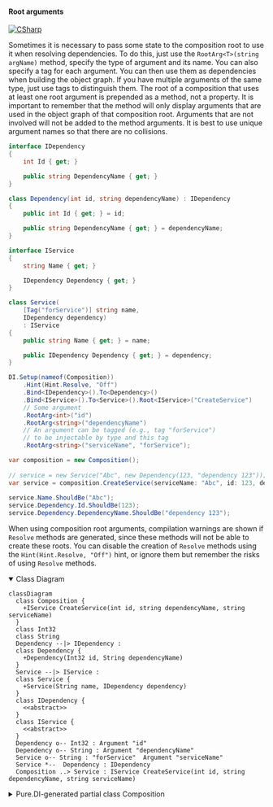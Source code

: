#### Root arguments

[![CSharp](https://img.shields.io/badge/C%23-code-blue.svg)](../tests/Pure.DI.UsageTests/Basics/RootArgumentsScenario.cs)

Sometimes it is necessary to pass some state to the composition root to use it when resolving dependencies. To do this, just use the `RootArg<T>(string argName)` method, specify the type of argument and its name. You can also specify a tag for each argument. You can then use them as dependencies when building the object graph. If you have multiple arguments of the same type, just use tags to distinguish them. The root of a composition that uses at least one root argument is prepended as a method, not a property. It is important to remember that the method will only display arguments that are used in the object graph of that composition root. Arguments that are not involved will not be added to the method arguments. It is best to use unique argument names so that there are no collisions.

```c#
interface IDependency
{
    int Id { get; }

    public string DependencyName { get; }
}

class Dependency(int id, string dependencyName) : IDependency
{
    public int Id { get; } = id;

    public string DependencyName { get; } = dependencyName;
}

interface IService
{
    string Name { get; }

    IDependency Dependency { get; }
}

class Service(
    [Tag("forService")] string name,
    IDependency dependency)
    : IService
{
    public string Name { get; } = name;

    public IDependency Dependency { get; } = dependency;
}

DI.Setup(nameof(Composition))
    .Hint(Hint.Resolve, "Off")
    .Bind<IDependency>().To<Dependency>()
    .Bind<IService>().To<Service>().Root<IService>("CreateService")
    // Some argument
    .RootArg<int>("id")
    .RootArg<string>("dependencyName")
    // An argument can be tagged (e.g., tag "forService")
    // to be injectable by type and this tag
    .RootArg<string>("serviceName", "forService");

var composition = new Composition();
        
// service = new Service("Abc", new Dependency(123, "dependency 123"));
var service = composition.CreateService(serviceName: "Abc", id: 123, dependencyName: "dependency 123");
        
service.Name.ShouldBe("Abc");
service.Dependency.Id.ShouldBe(123);
service.Dependency.DependencyName.ShouldBe("dependency 123");
```

When using composition root arguments, compilation warnings are shown if `Resolve` methods are generated, since these methods will not be able to create these roots. You can disable the creation of `Resolve` methods using the `Hint(Hint.Resolve, "Off")` hint, or ignore them but remember the risks of using `Resolve` methods.

<details open>
<summary>Class Diagram</summary>

```mermaid
classDiagram
  class Composition {
    +IService CreateService(int id, string dependencyName, string serviceName)
  }
  class Int32
  class String
  Dependency --|> IDependency : 
  class Dependency {
    +Dependency(Int32 id, String dependencyName)
  }
  Service --|> IService : 
  class Service {
    +Service(String name, IDependency dependency)
  }
  class IDependency {
    <<abstract>>
  }
  class IService {
    <<abstract>>
  }
  Dependency o-- Int32 : Argument "id"
  Dependency o-- String : Argument "dependencyName"
  Service o-- String : "forService"  Argument "serviceName"
  Service *--  Dependency : IDependency
  Composition ..> Service : IService CreateService(int id, string dependencyName, string serviceName)
```

</details>

<details>
<summary>Pure.DI-generated partial class Composition</summary><blockquote>

```c#
/// <para>
/// <b>Composition roots</b><br/>
/// <list type="table">
/// <listheader>
/// <term>Root</term>
/// <description>Description</description>
/// </listheader>
/// <item>
/// <term>
/// <see cref="Pure.DI.UsageTests.Basics.RootArgumentsScenario.IService"/> <see cref="CreateService(int, string, string)"/>
/// </term>
/// <description>
/// Provides a composition root of type <see cref="Pure.DI.UsageTests.Basics.RootArgumentsScenario.Service"/>.
/// </description>
/// </item>
/// </list>
/// </para>
/// </summary>
/// <example>
/// This shows how to get an instance of type <see cref="Pure.DI.UsageTests.Basics.RootArgumentsScenario.Service"/> using the composition root <see cref="CreateService(int, string, string)"/>:
/// <code>
/// var composition = new Composition();
/// var instance = composition.CreateService(id, dependencyName, serviceName);
/// </code>
/// </example>
/// <a href="https://mermaid.live/view#pako:eNq1VD1vgzAQ_SvWzR0iGNJmI9CBpQurFxeu1GqxI-NUqqL89_oDYuMG1KXLyafne7x7d-YCrewQDtB-snGsOOsVG6iiwuWklMNJjlxzKQg973b7o8XsKTvWDaov3iIpFTKNU-awRy404Z07l2TUiouedHhC0aFov1_YgEts9MU34Gn-zL4KYmqh8yykjSu1eXVjdiKzKsR9aWP-TOrkUl6QQJVgcZcB8p05EaG3ZrW3pIXZrHWB8Y2FuhiIpS0cn4SIYG3ccdC3Ye-qC7nXWLJXMy7Waq94iveY7iv-O02kRMaG-RWYHSpUfx7QbBoFMw_YLJzs-V2ZTM6xzPK3KCi8STVPAEhMGS_zgs8RFQvSdPUMczQHW5w-wcw55qNZm2Rr_v1RwgMMqAbGO_PTuFDQ72jbPBgnmfqgcIXrD4xfdeY">Class diagram</a><br/>
/// This class was created by <a href="https://github.com/DevTeam/Pure.DI">Pure.DI</a> source code generator.
/// <seealso cref="Pure.DI.DI.Setup"/>
/// <seealso cref="Pure.DI.IConfiguration.Bind(object[])"/>
/// <seealso cref="Pure.DI.IConfiguration.Bind{T}(object[])"/>
[global::System.Diagnostics.CodeAnalysis.ExcludeFromCodeCoverage]
partial class Composition
{
  private readonly Composition _rootM03D14di;
  
  /// <summary>
  /// This parameterized constructor creates a new instance of <see cref="Composition"/> with arguments.
  /// </summary>
  public Composition()
  {
    _rootM03D14di = this;
  }
  
  /// <summary>
  /// This constructor creates a new instance of <see cref="Composition"/> scope based on <paramref name="baseComposition"/>. This allows the <see cref="Lifetime.Scoped"/> life time to be applied.
  /// </summary>
  /// <param name="baseComposition">Base composition.</param>
  internal Composition(Composition baseComposition)
  {
    _rootM03D14di = baseComposition._rootM03D14di;
  }
  
  #region Composition Roots
  /// <summary>
  /// Provides a composition root of type <see cref="Pure.DI.UsageTests.Basics.RootArgumentsScenario.Service"/>.
  /// </summary>
  /// <example>
  /// This shows how to get an instance of type <see cref="Pure.DI.UsageTests.Basics.RootArgumentsScenario.Service"/>:
  /// <code>
  /// var composition = new Composition();
  /// var instance = composition.CreateService(id, dependencyName, serviceName);
  /// </code>
  /// </example>
  #if NETSTANDARD2_0_OR_GREATER || NETCOREAPP || NET40_OR_GREATER || NET
  [global::System.Diagnostics.Contracts.Pure]
  #endif
  public Pure.DI.UsageTests.Basics.RootArgumentsScenario.IService CreateService(int id, string dependencyName, string serviceName)
  {
    return new Pure.DI.UsageTests.Basics.RootArgumentsScenario.Service(serviceName, new Pure.DI.UsageTests.Basics.RootArgumentsScenario.Dependency(id, dependencyName));
  }
  #endregion
  
  /// <summary>
  /// This method provides a class diagram in mermaid format. To see this diagram, simply call the method and copy the text to this site https://mermaid.live/.
  /// </summary>
  public override string ToString()
  {
    return
      "classDiagram\n" +
        "  class Composition {\n" +
          "    +IService CreateService(int id, string dependencyName, string serviceName)\n" +
        "  }\n" +
        "  class Int32\n" +
        "  class String\n" +
        "  Dependency --|> IDependency : \n" +
        "  class Dependency {\n" +
          "    +Dependency(Int32 id, String dependencyName)\n" +
        "  }\n" +
        "  Service --|> IService : \n" +
        "  class Service {\n" +
          "    +Service(String name, IDependency dependency)\n" +
        "  }\n" +
        "  class IDependency {\n" +
          "    <<abstract>>\n" +
        "  }\n" +
        "  class IService {\n" +
          "    <<abstract>>\n" +
        "  }\n" +
        "  Dependency o-- Int32 : Argument \"id\"\n" +
        "  Dependency o-- String : Argument \"dependencyName\"\n" +
        "  Service o-- String : \"forService\"  Argument \"serviceName\"\n" +
        "  Service *--  Dependency : IDependency\n" +
        "  Composition ..> Service : IService CreateService(int id, string dependencyName, string serviceName)";
  }
}
```

</blockquote></details>

